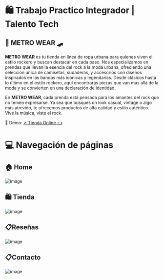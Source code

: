 # 🛍️ Trabajo Practico Integrador | Talento Tech 
<h2> 🎸 METRO WEAR 🛹</h2>
<p>
<b>METRO WEAR</b> es tu tienda en línea de ropa urbana para quienes viven el estilo rockero y buscan destacar en cada paso. Nos especializamos en prendas que llevan la esencia del rock a la moda urbana, ofreciendo una selección única de camisetas, sudaderas, y accesorios con diseños inspirados en las bandas más icónicas y legendarias. Desde clásicos hasta lo último en el estilo rockero, aquí encontrarás piezas que van más allá de la moda y se convierten en una declaración de identidad.

En <b>METRO WEAR</b>, cada prenda está pensada para los amantes del rock que no temen expresarse. Ya sea que busques un look casual, vintage o algo más atrevido, te ofrecemos productos de alta calidad y estilo auténtico. Vive la música, viste el rock.
</p>
<p>📌 Demo: <a href='https://jhossymarbalderrama.github.io/proyecto-final-talento-tech/' target='_blank'>↗️ Tienda Online 👈<a/></p>

# 💻 Navegación de páginas
## 🏠 Home
![image](https://github.com/user-attachments/assets/5784cc61-7146-4871-97ed-3ecc90ba3231)

## 🛍️ Tienda
![image](https://github.com/user-attachments/assets/64db13a6-c259-4818-9c01-f07f54135177)

## 📋Reseñas
![image](https://github.com/user-attachments/assets/55bd0648-fe1a-493a-86af-37db8d43fff1)

## 📋Contacto
![image](https://github.com/user-attachments/assets/a9bcc60e-2834-451a-823c-50af7a677bf5)

